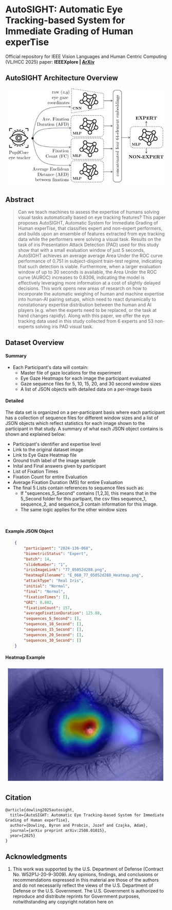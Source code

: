 # AutoSIGHT: Automatic Eye Tracking-based System for Immediate Grading of Human experTise

Official repository for IEEE Vision Languages and Human Centric Computing (VL/HCC 2025) paper: **IEEEXplore | [ArXiv](https://arxiv.org/abs/2508.01015)**

## AutoSIGHT Architecture Overview

<p align="center">
  <img src="Image_Assets/network_diagram.png" width="500" />
</p>

## Abstract
> Can we teach machines to assess the expertise of humans solving visual tasks automatically based on eye tracking features? This paper proposes AutoSIGHT, Automatic System for Immediate Grading of Human experTise, that classifies expert and non-expert performers, and builds upon an ensemble of features extracted from eye tracking data while the performers were solving a visual task. Results on the task of iris Presentation Attack Detection (PAD) used for this study show that with a small evaluation window of just 5 seconds, AutoSIGHT achieves an average average Area Under the ROC curve performance of 0.751 in subject-disjoint train-test regime, indicating that such detection is viable. Furthermore, when a larger evaluation window of up to 30 seconds is available, the Area Under the ROC curve (AUROC) increases to 0.8306, indicating the model is effectively leveraging more information at a cost of slightly delayed decisions. This work opens new areas of research on how to incorporate the automatic weighing of human and machine expertise into human-AI pairing setups, which need to react dynamically to nonstationary expertise distribution between the human and AI players (e.g. when the experts need to be replaced, or the task at hand changes rapidly). Along with this paper, we offer the eye tracking data used in this study collected from 6 experts and 53 non-experts solving iris PAD visual task.

## Dataset Overview
#### Summary
* Each Participant's data will contain:
    * Master file of gaze locations for the experiment
    * Eye Gaze Heatmaps for each image the participant evaluated
    * Gaze sequence files for 5, 10, 15, 20, and 30 second window sizes
    * A list of JSON objects with detailed data on a per-image basis

#### Detailed
The data set is organized on a per-participant basis where each participant has a collection of sequence files for different window sizes and a list of JSON objects which reflect statistics for each image shown to the participant in that study. A summary of what each JSON object contains is shown and explained below:

* Participant's identifier and expertise level
* Link to the original dataset image
* Link to Eye Gaze Heatmap file
* Ground truth label of the image sample
* Inital and Final answers given by participant
* List of Fixation Times
* Fixation Count for entire Evaluation
* Average Fixation Duration (MS) for entire Evaluation
* The final 5 Lists contain references to sequence files such as:
    * If "sequences_5_Second" contains [1,2,3], this means that in the 5_Second folder for this partipant, the csv files sequence_1, sequence_2, and sequence_3 contain information for this image.
    * The same logic applies for the other window sizes
<br>

#### Example JSON Object
```json  
    {
        "participant": "2024-136-068",
        "biometricStatus": "Expert",
        "batch": 14,
        "slideNumber": "1",
        "irisImageLink": "77_05052d288.png",
        "heatmapFilename": "E_068_77_05052d288_Heatmap.png",
        "attackType": "Real Iris",
        "initial": "Normal",
        "final": "Normal",
        "fixationTimes": [],
        "GRI": 0.802,
        "fixationCount": 157,
        "averageFixationDuration": 125.88,
        "sequences_5_Second": [],
        "sequences_10_Second": [],
        "sequences_15_Second": [],
        "sequences_20_Second": [],
        "sequences_30_Second": []
    }
```

#### Heatmap Example
<p align="left">
  <img src="Image_Assets/E_068_88_06117d752_Heatmap.png" width="500" />
</p>


## Citation
```
@article{dowling2025autosight,
  title={AutoSIGHT: Automatic Eye Tracking-based System for Immediate Grading of Human experTise},
  author={Dowling, Byron and Probcin, Jozef and Czajka, Adam},
  journal={arXiv preprint arXiv:2508.01015},
  year={2025}
}
```

## Acknowledgments

1. This work was supported by the U.S. Department of Defense (Contract No. W52P1J-20-9-3009). Any opinions, findings, and conclusions or recommendations expressed in this material are those of the authors and do not necessarily reflect the views of the U.S. Department of Defense or the U.S. Government. The U.S. Government is authorized to reproduce and distribute reprints for Government purposes, notwithstanding any copyright notation here on
